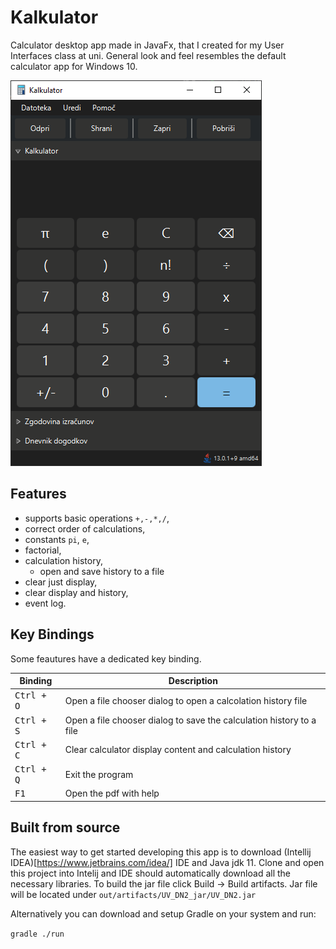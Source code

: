 # Kalkulator

Calculator desktop app made in JavaFx, that I created for my User Interfaces class at uni. General look and feel resembles the default calculator app for Windows 10.

![Calculator app screenshot](https://raw.githubusercontent.com/markokroselj/calculator/main/screen_capture.png)


## Features

- supports basic operations ``+,-,*,/``,
- correct order of calculations,
- constants ``pi``, ``e``,
- factorial,
- calculation history,
    - open and save history to a file
- clear just display,
- clear display and history,
- event log.


## Key Bindings

Some feautures have a dedicated key binding.

| Binding  | Description                                                |
|----------|------------------------------------------------------------|
| <kbd>Ctrl + O</kbd>| Open a file chooser dialog to open a calcolation history file                            |
| <kbd>Ctrl + S</kbd> | Open a file chooser dialog to save the calculation history to a file
| <kbd>Ctrl + C</kbd> | Clear calculator display content and calculation history   |
| <kbd>Ctrl + Q</kbd> | Exit the program                                           |
| <kbd>F1</kbd> | Open the pdf with help                                          |
   
## Built from source

The easiest way to get started developing this app is to download (Intellij IDEA)[https://www.jetbrains.com/idea/] IDE and Java jdk 11. Clone and open this project into Intelij and IDE should automatically download all the necessary libraries. To build the jar file click Build -> Build artifacts. Jar file will be located under ``out/artifacts/UV_DN2_jar/UV_DN2.jar``

Alternatively you can download and setup Gradle on your system and run:

``gradle ./run``



